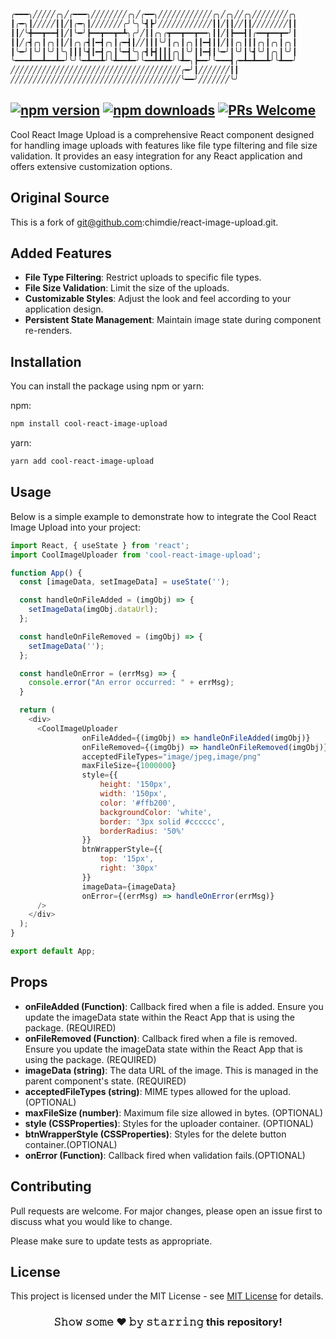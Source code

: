 ```diff
╭━━━╮╱╱╱╱╱╭╮╱╭━━━╮╱╱╱╱╱╱╱╱╭╮╱╭━━╮╱╱╱╱╱╱╱╱╱╱╱╱╭╮╱╭╮╱╱╭╮╱╱╱╱╱╱╱╱╭╮
┃╭━╮┃╱╱╱╱╱┃┃╱┃╭━╮┃╱╱╱╱╱╱╱╭╯╰╮╰┫┣╯╱╱╱╱╱╱╱╱╱╱╱╱┃┃╱┃┃╱╱┃┃╱╱╱╱╱╱╱╱┃┃
┃┃╱╰╋━━┳━━┫┃╱┃╰━╯┣━━┳━━┳━┻╮╭╯╱┃┃╭╮╭┳━━┳━━┳━━╮┃┃╱┃┣━━┫┃╭━━┳━━┳━╯┃
┃┃╱╭┫╭╮┃╭╮┃┃╱┃╭╮╭┫┃━┫╭╮┃╭━┫┃╱╱┃┃┃╰╯┃╭╮┃╭╮┃┃━┫┃┃╱┃┃╭╮┃┃┃╭╮┃╭╮┃╭╮┃
┃╰━╯┃╰╯┃╰╯┃╰╮┃┃┃╰┫┃━┫╭╮┃╰━┫╰╮╭┫┣┫┃┃┃╭╮┃╰╯┃┃━┫┃╰━╯┃╰╯┃╰┫╰╯┃╭╮┃╰╯┃
╰━━━┻━━┻━━┻━╯╰╯╰━┻━━┻╯╰┻━━┻━╯╰━━┻┻┻┻╯╰┻━╮┣━━╯╰━━━┫╭━┻━┻━━┻╯╰┻━━╯
╱╱╱╱╱╱╱╱╱╱╱╱╱╱╱╱╱╱╱╱╱╱╱╱╱╱╱╱╱╱╱╱╱╱╱╱╱╱╭━╯┃╱╱╱╱╱╱╱┃┃
╱╱╱╱╱╱╱╱╱╱╱╱╱╱╱╱╱╱╱╱╱╱╱╱╱╱╱╱╱╱╱╱╱╱╱╱╱╱╰━━╯╱╱╱╱╱╱╱╰╯
```
[![npm version](https://img.shields.io/npm/v/cool-react-image-upload.svg?style=flat)](https://www.npmjs.com/package/cool-react-image-upload)
[![npm downloads](https://img.shields.io/npm/dm/cool-react-image-upload.svg?style=flat)](https://www.npmjs.com/package/cool-react-image-upload)
[![PRs Welcome](https://img.shields.io/badge/PRs-welcome-brightgreen.svg)](https://github.com/sutherlandnele/cloudcode-cool-react-image-upload#contributing)
---

Cool React Image Upload is a comprehensive React component designed for handling image uploads with features like file type filtering and file size validation. It provides an easy integration for any React application and offers extensive customization options.

## Original Source

This is a fork of git@github.com:chimdie/react-image-upload.git.

## Added Features

- **File Type Filtering**: Restrict uploads to specific file types.
- **File Size Validation**: Limit the size of the uploads.
- **Customizable Styles**: Adjust the look and feel according to your application design.
- **Persistent State Management**: Maintain image state during component re-renders.

## Installation

You can install the package using npm or yarn:

npm:

```bash
npm install cool-react-image-upload
```

yarn:

```bash
yarn add cool-react-image-upload
```

## Usage

Below is a simple example to demonstrate how to integrate the Cool React Image Upload into your project:

```javascript
import React, { useState } from 'react';
import CoolImageUploader from 'cool-react-image-upload';

function App() {
  const [imageData, setImageData] = useState('');

  const handleOnFileAdded = (imgObj) => {
    setImageData(imgObj.dataUrl);
  };

  const handleOnFileRemoved = (imgObj) => {
    setImageData('');
  };

  const handleOnError = (errMsg) => {
    console.error("An error occurred: " + errMsg);
  }

  return (
    <div>
      <CoolImageUploader
                onFileAdded={(imgObj) => handleOnFileAdded(imgObj)}
                onFileRemoved={(imgObj) => handleOnFileRemoved(imgObj)}
                acceptedFileTypes="image/jpeg,image/png"
                maxFileSize={1000000}
                style={{
                    height: '150px',
                    width: '150px',
                    color: '#ffb200',
                    backgroundColor: 'white',
                    border: '3px solid #cccccc',
                    borderRadius: '50%'
                }}        
                btnWrapperStyle={{
                    top: '15px',
                    right: '30px'
                }}
                imageData={imageData}  
                onError={(errMsg) => handleOnError(errMsg)}       
      /> 
    </div>
  );
}

export default App;
```

## Props

- **onFileAdded (Function)**: Callback fired when a file is added. Ensure you update the imageData state within the React App that is using the package. (REQUIRED)
- **onFileRemoved (Function)**: Callback fired when a file is removed. Ensure you update the imageData state within the React App that is using the package. (REQUIRED)
- **imageData (string)**: The data URL of the image. This is managed in the parent component's state. (REQUIRED)
- **acceptedFileTypes (string)**: MIME types allowed for the upload. (OPTIONAL)
- **maxFileSize (number)**: Maximum file size allowed in bytes. (OPTIONAL)
- **style (CSSProperties)**: Styles for the uploader container. (OPTIONAL)
- **btnWrapperStyle (CSSProperties)**: Styles for the delete button container.(OPTIONAL)
- **onError (Function)**: Callback fired when validation fails.(OPTIONAL)


## Contributing

Pull requests are welcome. For major changes, please open an issue first to discuss what you would like to change.

Please make sure to update tests as appropriate.

## License

This project is licensed under the MIT License - see [MIT License](https://opensource.org/licenses/MIT) for details.

<div align="center">

### 𝚂𝚑𝚘𝚠 𝚜𝚘𝚖𝚎 ❤️ 𝚋𝚢 𝚜𝚝𝚊𝚛𝚛𝚒𝚗𝚐 this repository!

</div>
